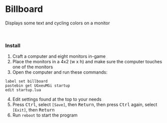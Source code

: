 # Billboard
Displays some text and cycling colors on a monitor  

<!--
<br>

TODO:

![screenshot](./screenshot.png)

<br>

---

-->

<br>

### Install
1. Craft a computer and eight monitors in-game
2. Place the monitors in a 4x2 (w x h) and make sure the computer touches one of the monitors
3. Open the computer and run these commands:
```
label set billboard
pastebin get UGxeuMGi startup
edit startup.lua
```
4. Edit settings found at the top to your needs
5. Press <kbd>Ctrl</kbd>, select `[Save]`, then <kbd>Return</kbd>, then press <kbd>Ctrl</kbd> again, select `[Exit]`, then <kbd>Return</kbd>
6. Run `reboot` to start the program
